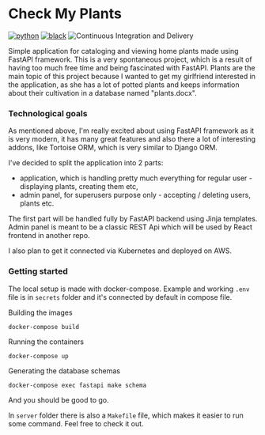 # Check My Plants

[![python](https://img.shields.io/static/v1?label=python&message=3.9%2B&color=informational&logo=python&logoColor=white)](https://www.python.org/)
[![black](https://img.shields.io/badge/code%20style-black-000000.svg)](https://github.com/python/black)
![Continuous Integration and Delivery](https://github.com/tobiwankenobii/check-my-plants/workflows/Github%20Actions/badge.svg?branch=main)

Simple application for cataloging and viewing home plants made using FastAPI framework. This is a very spontaneous
project, which is a result of having too much free time and being fascinated with FastAPI. Plants are the main topic of
this project because I wanted to get my girlfriend interested in the application, as she has a lot of potted plants and
keeps information about their cultivation in a database named "plants.docx".

### Technological goals

As mentioned above, I'm really excited about using FastAPI framework as it is very modern, it has many great features
and also there a lot of interesting addons, like Tortoise ORM, which is very similar to Django ORM.

I've decided to split the application into 2 parts:

* application, which is handling pretty much everything for regular user - displaying plants, creating them etc,
* admin panel, for superusers purpose only - accepting / deleting users, plants etc.

The first part will be handled fully by FastAPI backend using Jinja templates. Admin panel is meant to be a classic REST
Api which will be used by React frontend in another repo.

I also plan to get it connected via Kubernetes and deployed on AWS.

### Getting started

The local setup is made with docker-compose. Example and working `.env` file is in `secrets` folder and it's connected
by default in compose file.

Building the images

```shell
docker-compose build
```

Running the containers

```shell
docker-compose up
```

Generating the database schemas

```shell
docker-compose exec fastapi make schema
```

And you should be good to go.

In `server` folder there is also a `Makefile` file, which makes it easier to run some command. Feel free to check it
out.
